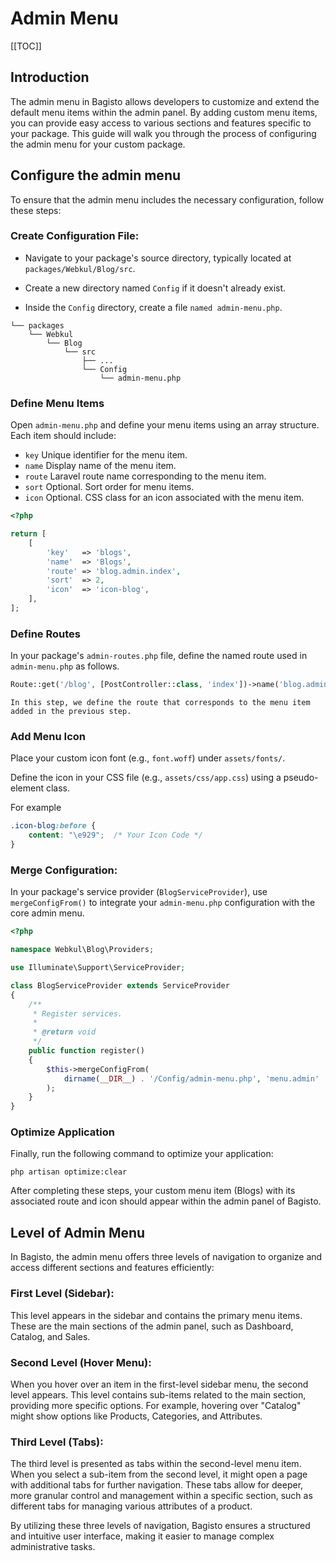 # Admin Menu

[[TOC]]

## Introduction

The admin menu in Bagisto allows developers to customize and extend the default menu items within the admin panel. By adding custom menu items, you can provide easy access to various sections and features specific to your package. This guide will walk you through the process of configuring the admin menu for your custom package.

## Configure the admin menu

To ensure that the admin menu includes the necessary configuration, follow these steps:

### Create Configuration File:

- Navigate to your package's source directory, typically located at `packages/Webkul/Blog/src`.

- Create a new directory named `Config` if it doesn't already exist.

- Inside the `Config` directory, create a file `named admin-menu.php`.

```
└── packages
    └── Webkul
        └── Blog
            └── src
                ├── ...
                └── Config
                    └── admin-menu.php
```

### Define Menu Items

Open `admin-menu.php` and define your menu items using an array structure. Each item should include:

- `key` Unique identifier for the menu item.
- `name` Display name of the menu item.
- `route` Laravel route name corresponding to the menu item.
- `sort` Optional. Sort order for menu items.
- `icon` Optional. CSS class for an icon associated with the menu item.

```php
<?php

return [
    [
        'key'   => 'blogs',
        'name'  => 'Blogs',
        'route' => 'blog.admin.index',
        'sort'  => 2,
        'icon'  => 'icon-blog',
    ],
];
```

### Define Routes

In your package's `admin-routes.php` file, define the named route used in` admin-menu.php` as follows.

```php
Route::get('/blog', [PostController::class, 'index'])->name('blog.admin.index');
```

    In this step, we define the route that corresponds to the menu item added in the previous step.

### Add Menu Icon

Place your custom icon font (e.g., `font.woff`) under `assets/fonts/`.

Define the icon in your CSS file (e.g., `assets/css/app.css`) using a pseudo-element class.

For example

```css
.icon-blog:before {
    content: "\e929";  /* Your Icon Code */
}
```

### Merge Configuration:

In your package's service provider (`BlogServiceProvider`), use `mergeConfigFrom()` to integrate your `admin-menu.php` configuration with the core admin menu.

```php
<?php

namespace Webkul\Blog\Providers;

use Illuminate\Support\ServiceProvider;

class BlogServiceProvider extends ServiceProvider
{
    /**
     * Register services.
     *
     * @return void
     */
    public function register()
    {
        $this->mergeConfigFrom(
            dirname(__DIR__) . '/Config/admin-menu.php', 'menu.admin'
        );
    }
}
```

### Optimize Application

Finally, run the following command to optimize your application:

```
php artisan optimize:clear
```

After completing these steps, your custom menu item (Blogs) with its associated route and icon should appear within the admin panel of Bagisto.

## Level of Admin Menu

In Bagisto, the admin menu offers three levels of navigation to organize and access different sections and features efficiently:

### First Level (Sidebar): 
This level appears in the sidebar and contains the primary menu items. These are the main sections of the admin panel, such as Dashboard, Catalog, and Sales.

### Second Level (Hover Menu): 
When you hover over an item in the first-level sidebar menu, the second level appears. This level contains sub-items related to the main section, providing more specific options. For example, hovering over "Catalog" might show options like Products, Categories, and Attributes.

### Third Level (Tabs):

The third level is presented as tabs within the second-level menu item. When you select a sub-item from the second level, it might open a page with additional tabs for further navigation. These tabs allow for deeper, more granular control and management within a specific section, such as different tabs for managing various attributes of a product.

By utilizing these three levels of navigation, Bagisto ensures a structured and intuitive user interface, making it easier to manage complex administrative tasks.
